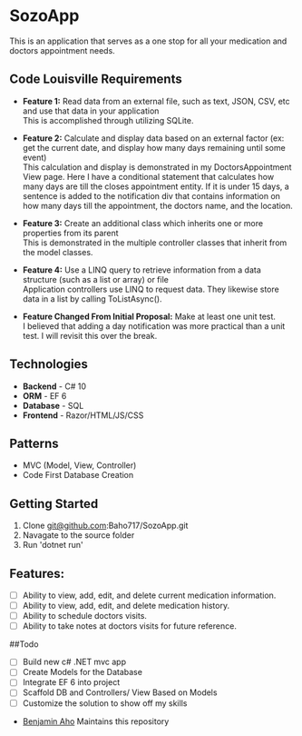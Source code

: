 # SozoApp
This is an application that serves as a one stop for all your medication and doctors appointment needs.

## Code Louisville Requirements
- **Feature 1:** 
Read data from an external file, such as text, JSON, CSV, etc and use that data in your application <br />
This is accomplished through utilizing SQLite.

- **Feature 2:**
Calculate and display data based on an external factor (ex: get the current date, and display how many days remaining until some event) <br />
This calculation and display is demonstrated in my DoctorsAppointment View page. Here I have a conditional statement that calculates how many days are till the closes appointment entity. If it is under 15 days, a sentence is added to the notification div that contains information on how many days till the appointment, the doctors name, and the location.

- **Feature 3:** 
Create an additional class which inherits one or more properties from its parent <br />
This is demonstrated in the multiple controller classes that inherit from the model classes.

- **Feature 4:** 
Use a LINQ query to retrieve information from a data structure (such as a list or array) or file <br/>
Application controllers use LINQ to request data. They likewise store data in a list by calling ToListAsync().

- **Feature Changed From Initial Proposal:** 
Make at least one unit test.<br/>
I believed that adding a day notification was more practical than a unit test. I will revisit this over the break.

## Technologies
- **Backend** - C# 10 
- **ORM** - EF 6
- **Database** - SQL
- **Frontend** - Razor/HTML/JS/CSS

## Patterns
- MVC (Model, View, Controller)
- Code First Database Creation

## Getting Started
1. Clone git@github.com:Baho717/SozoApp.git
2. Navagate to the source folder
3. Run 'dotnet run'

## Features:

- [ ] Ability to view, add, edit, and delete current medication information.
- [ ] Ability to view, add, edit, and delete medication history.
- [ ] Ability to schedule doctors visits.
- [ ] Ability to take notes at doctors visits for future reference.

##Todo
- [ ] Build new c# .NET mvc app
- [ ] Create Models for the Database
- [ ] Integrate EF 6 into project
- [ ] Scaffold DB and Controllers/ View Based on Models
- [ ] Customize the solution to show off my skills

* <a href="mailto:Benjamin.aho27@gmail.com" title="FreelanceFreedom">Benjamin Aho</a> Maintains this repository
